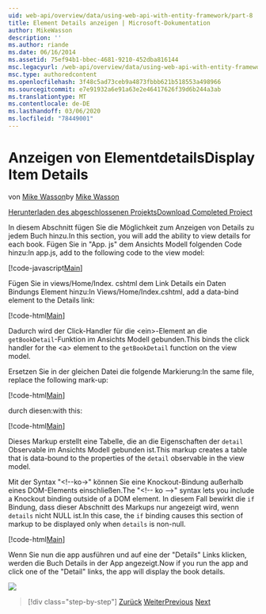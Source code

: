 ```yaml
---
uid: web-api/overview/data/using-web-api-with-entity-framework/part-8
title: Element Details anzeigen | Microsoft-Dokumentation
author: MikeWasson
description: ''
ms.author: riande
ms.date: 06/16/2014
ms.assetid: 75ef94b1-bbec-4681-9210-452dba816144
msc.legacyurl: /web-api/overview/data/using-web-api-with-entity-framework/part-8
msc.type: authoredcontent
ms.openlocfilehash: 3f48c5ad73ceb9a4873fbbb621b518553a498966
ms.sourcegitcommit: e7e91932a6e91a63e2e46417626f39d6b244a3ab
ms.translationtype: MT
ms.contentlocale: de-DE
ms.lasthandoff: 03/06/2020
ms.locfileid: "78449001"
---
```

# <a name="display-item-details"></a><span data-ttu-id="13eef-102">Anzeigen von Elementdetails</span><span class="sxs-lookup"><span data-stu-id="13eef-102">Display Item Details</span></span>

<span data-ttu-id="13eef-103">von [Mike Wasson](https://github.com/MikeWasson)</span><span class="sxs-lookup"><span data-stu-id="13eef-103">by [Mike Wasson](https://github.com/MikeWasson)</span></span>

[<span data-ttu-id="13eef-104">Herunterladen des abgeschlossenen Projekts</span><span class="sxs-lookup"><span data-stu-id="13eef-104">Download Completed Project</span></span>](https://github.com/MikeWasson/BookService)

<span data-ttu-id="13eef-105">In diesem Abschnitt fügen Sie die Möglichkeit zum Anzeigen von Details zu jedem Buch hinzu.</span><span class="sxs-lookup"><span data-stu-id="13eef-105">In this section, you will add the ability to view details for each book.</span></span> <span data-ttu-id="13eef-106">Fügen Sie in "App. js" dem Ansichts Modell folgenden Code hinzu:</span><span class="sxs-lookup"><span data-stu-id="13eef-106">In app.js, add to the following code to the view model:</span></span>

[!code-javascript[Main](part-8/samples/sample1.js)]

<span data-ttu-id="13eef-107">Fügen Sie in views/Home/Index. cshtml dem Link Details ein Daten Bindungs Element hinzu:</span><span class="sxs-lookup"><span data-stu-id="13eef-107">In Views/Home/Index.cshtml, add a data-bind element to the Details link:</span></span>

[!code-html[Main](part-8/samples/sample2.html?highlight=5)]

<span data-ttu-id="13eef-108">Dadurch wird der Click-Handler für die &lt;ein&gt;-Element an die `getBookDetail`-Funktion im Ansichts Modell gebunden.</span><span class="sxs-lookup"><span data-stu-id="13eef-108">This binds the click handler for the &lt;a&gt; element to the `getBookDetail` function on the view model.</span></span>

<span data-ttu-id="13eef-109">Ersetzen Sie in der gleichen Datei die folgende Markierung:</span><span class="sxs-lookup"><span data-stu-id="13eef-109">In the same file, replace the following mark-up:</span></span>

[!code-html[Main](part-8/samples/sample3.html)]

<span data-ttu-id="13eef-110">durch diesen:</span><span class="sxs-lookup"><span data-stu-id="13eef-110">with this:</span></span>

[!code-html[Main](part-8/samples/sample4.html)]

<span data-ttu-id="13eef-111">Dieses Markup erstellt eine Tabelle, die an die Eigenschaften der `detail` Observable im Ansichts Modell gebunden ist.</span><span class="sxs-lookup"><span data-stu-id="13eef-111">This markup creates a table that is data-bound to the properties of the `detail` observable in the view model.</span></span>

<span data-ttu-id="13eef-112">Mit der Syntax "&lt;!--ko-&gt;&quot; können Sie eine Knockout-Bindung außerhalb eines DOM-Elements einschließen.</span><span class="sxs-lookup"><span data-stu-id="13eef-112">The "&lt;!-- ko --&gt;&quot; syntax lets you include a Knockout binding outside of a DOM element.</span></span> <span data-ttu-id="13eef-113">In diesem Fall bewirkt die `if` Bindung, dass dieser Abschnitt des Markups nur angezeigt wird, wenn `details` nicht NULL ist.</span><span class="sxs-lookup"><span data-stu-id="13eef-113">In this case, the `if` binding causes this section of markup to be displayed only when `details` is non-null.</span></span>

[!code-html[Main](part-8/samples/sample5.html)]

<span data-ttu-id="13eef-114">Wenn Sie nun die app ausführen und auf eine der &quot;Details&quot; Links klicken, werden die Buch Details in der App angezeigt.</span><span class="sxs-lookup"><span data-stu-id="13eef-114">Now if you run the app and click one of the &quot;Detail&quot; links, the app will display the book details.</span></span>

[![](part-8/_static/image2.png)](part-8/_static/image1.png)

> [!div class="step-by-step"]
> <span data-ttu-id="13eef-115">[Zurück](part-7.md)
> [Weiter](part-9.md)</span><span class="sxs-lookup"><span data-stu-id="13eef-115">[Previous](part-7.md)
[Next](part-9.md)</span></span>
